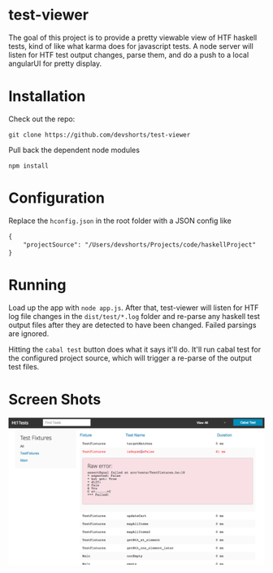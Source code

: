 test-viewer
===========

The goal of this project is to provide a pretty viewable view of HTF haskell tests, kind of like what karma does for
javascript tests.  A node server will listen for HTF test output changes, parse them, and do a push to a local angularUI
for pretty display.

Installation
======

Check out the repo:

```
git clone https://github.com/devshorts/test-viewer
```

Pull back the dependent node modules

```
npm install
```


Configuration
=======

Replace the `hconfig.json` in the root folder with a JSON config like

```
{
    "projectSource": "/Users/devshorts/Projects/code/haskellProject"
}
```

Running
=======

Load up the app with `node app.js`.  After that, test-viewer will listen for HTF log file changes in the `dist/test/*.log`
folder and re-parse any haskell test output files after they are detected to have been changed.  Failed parsings are
ignored.

Hitting the `cabal test` button does what it says it'll do. It'll run cabal test for the configured project source, which
will trigger a re-parse of the output test files.

Screen Shots
=======

![Main page](readmeImg/app.png)